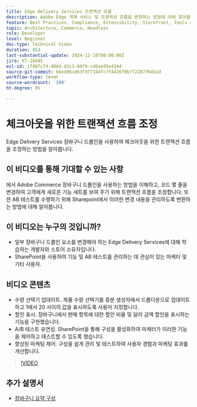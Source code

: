 ```yaml
---
title: Edge Delivery Services 트랜잭션 흐름
description: Adobe Edge 게재 서비스 및 트랜잭션 흐름을 변경하는 방법에 대해 알아봅니다.
feature: Best Practices, Compliance, Extensibility, Storefront, Tools and External Services
topic: Architecture, Commerce, Headless
role: Developer
level: Beginner
doc-type: Technical Video
duration: 453
last-substantial-update: 2024-12-16T00:00:00Z
jira: KT-16685
exl-id: 1f48fc74-400d-42c3-80f0-cd6aa95e4344
source-git-commit: bbed0bc863fd77184fc7f4416f0b7f2287764b1d
workflow-type: tm+mt
source-wordcount: '209'
ht-degree: 0%

---
```


# 체크아웃을 위한 트랜잭션 흐름 조정

Edge Delivery Services 장바구니 드롭인을 사용하여 체크아웃을 위한 트랜잭션 흐름을 조정하는 방법을 알아봅니다.

## 이 비디오를 통해 기대할 수 있는 사항

에서 Adobe Commerce 장바구니 드롭인을 사용하는 방법을 이해하고, 코드 몇 줄을 변경하여 고객에게 새로운 기능 세트를 보여 주기 위해 트랜잭션 흐름을 조정합니다.  또한 AB 테스트를 수행하기 위해 Sharepoint에서 이러한 변경 내용을 관리하도록 변환하는 방법에 대해 알아봅니다.

## 이 비디오는 누구의 것입니까?

* 일부 장바구니 드롭인 요소를 변경해야 하는 Edge Delivery Services에 대해 학습하는 개발자와 스토어 소유자입니다.
* SharePoint을 사용하여 기능 및 AB 테스트를 관리하는 데 관심이 있는 마케터 및 기타 사용자.

## 비디오 콘텐츠

* 수량 선택기 업데이트. 제품 수량 선택기를 증분 생성자에서 드롭다운으로 업데이트하고 1에서 20 사이의 값을 표시하도록 사용자 지정합니다.
* 할인 표시. 장바구니에서 판매 항목에 대한 할인 비율 및 달러 금액 할인을 표시하는 기능을 구현했습니다.
* A/B 테스트 유연성. SharePoint을 통해 구성을 활성화하여 마케터가 이러한 기능을 제어하고 테스트할 수 있도록 했습니다.
* 향상된 마케팅 제어. 구성을 쉽게 관리 및 테스트하여 사용자 경험과 마케팅 효과를 개선합니다.

>[!VIDEO](https://video.tv.adobe.com/v/3441102?learn=on)

## 추가 설명서

* [장바구니 요약 구성](https://experienceleague.adobe.com/developer/commerce/storefront/dropins/cart/tutorials/configure-cart-summary/)
